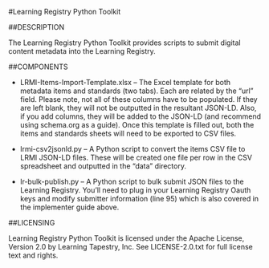 #Learning Registry Python Toolkit

##DESCRIPTION

The Learning Registry Python Toolkit provides scripts to submit digital content metadata into the Learning Registry.

##COMPONENTS

* LRMI-Items-Import-Template.xlsx – The Excel template for both metadata items and standards (two tabs).  Each are related by the “url” field.  Please note, not all of these columns have to be populated.  If they are left blank, they will not be outputted in the resultant JSON-LD.  Also, if you add columns, they will be added to the JSON-LD (and recommend using schema.org as a guide).  Once this template is filled out, both the items and standards sheets will need to be exported to CSV files.

* lrmi-csv2jsonld.py – A Python script to convert the items CSV file to LRMI JSON-LD files.  These will be created one file per row in the CSV spreadsheet and outputted in the “data” directory.

* lr-bulk-publish.py – A Python script to bulk submit JSON files to the Learning Registry.  You’ll need to plug in your Learning Registry Oauth keys and modify submitter information (line 95) which is also covered in the implementer guide above.

##LICENSING

Learning Registry Python Toolkit is licensed under the Apache License, Version 2.0 by Learning Tapestry, Inc. See LICENSE-2.0.txt for full license text and rights.